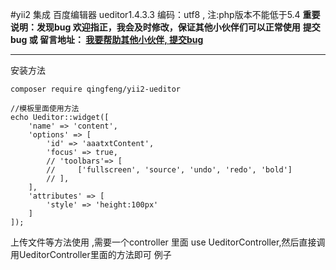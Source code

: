 #yii2 集成 百度编辑器 ueditor1.4.3.3  编码：utf8 ,  注:php版本不能低于5.4
**重要说明：发现bug 欢迎指正，我会及时修改，保证其他小伙伴们可以正常使用**
**提交bug 或 留言地址： <a href='http://blog.wanphp.cn/index.php?r=submit-bug/git&gitname=qingfeng__yii2-editor'>我要帮助其他小伙伴, 提交bug</a>**

---

安装方法
```
composer require qingfeng/yii2-ueditor
```

```
//模板里面使用方法
echo Ueditor::widget([
    'name' => 'content',
    'options' => [
        'id' => 'aaatxtContent',
        'focus' => true,
        // 'toolbars'=> [
        //     ['fullscreen', 'source', 'undo', 'redo', 'bold']
        // ],
    ],
    'attributes' => [
        'style' => 'height:100px'
    ]
]);
```

上传文件等方法使用 ,需要一个controller 里面 use UeditorController,然后直接调用UeditorController里面的方法即可
例子
```

```